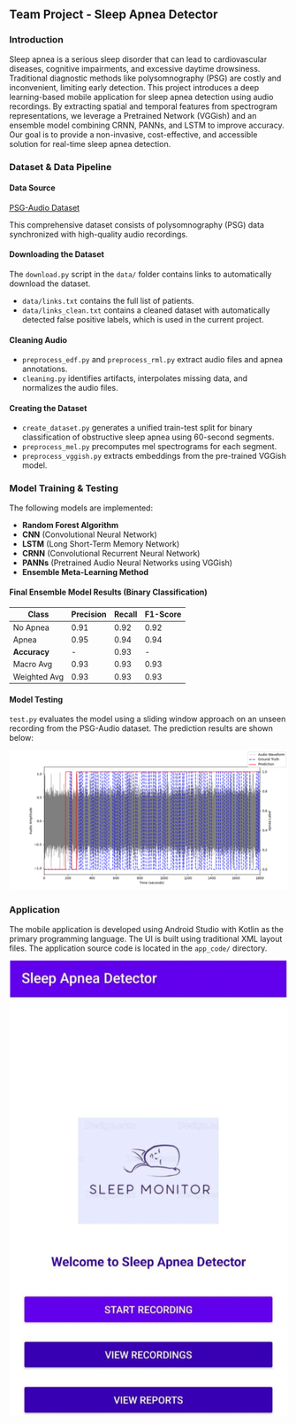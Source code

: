 ## Team Project - Sleep Apnea Detector

### Introduction

Sleep apnea is a serious sleep disorder that can lead to cardiovascular diseases, cognitive impairments, and excessive daytime drowsiness. Traditional diagnostic methods like polysomnography (PSG) are costly and inconvenient, limiting early detection. This project introduces a deep learning-based mobile application for sleep apnea detection using audio recordings. By extracting spatial and temporal features from spectrogram representations, we leverage a Pretrained Network (VGGish) and an ensemble model combining CRNN, PANNs, and LSTM to improve accuracy. Our goal is to provide a non-invasive, cost-effective, and accessible solution for real-time sleep apnea detection.

### Dataset & Data Pipeline

#### Data Source 

[PSG-Audio Dataset](https://www.nature.com/articles/s41597-021-00977-w)

This comprehensive dataset consists of polysomnography (PSG) data synchronized with high-quality audio recordings.

#### Downloading the Dataset

The `download.py` script in the `data/` folder contains links to automatically download the dataset. 
- `data/links.txt` contains the full list of patients.
- `data/links_clean.txt` contains a cleaned dataset with automatically detected false positive labels, which is used in the current project.

#### Cleaning Audio

- `preprocess_edf.py` and `preprocess_rml.py` extract audio files and apnea annotations.
- `cleaning.py` identifies artifacts, interpolates missing data, and normalizes the audio files.

#### Creating the Dataset

- `create_dataset.py` generates a unified train-test split for binary classification of obstructive sleep apnea using 60-second segments.
- `preprocess_mel.py` precomputes mel spectrograms for each segment.
- `preprocess_vggish.py` extracts embeddings from the pre-trained VGGish model.

### Model Training & Testing

The following models are implemented:
- **Random Forest Algorithm**
- **CNN** (Convolutional Neural Network)
- **LSTM** (Long Short-Term Memory Network)
- **CRNN** (Convolutional Recurrent Neural Network)
- **PANNs** (Pretrained Audio Neural Networks using VGGish)
- **Ensemble Meta-Learning Method**

#### Final Ensemble Model Results (Binary Classification)

| Class      | Precision | Recall | F1-Score |
|------------|-----------|--------|----------|
| No Apnea  | 0.91      | 0.92   | 0.92     |
| Apnea     | 0.95      | 0.94   | 0.94     |
| **Accuracy**  | -         | 0.93   | -        |
| Macro Avg | 0.93      | 0.93   | 0.93     |
| Weighted Avg | 0.93  | 0.93   | 0.93     |

#### Model Testing

`test.py` evaluates the model using a sliding window approach on an unseen recording from the PSG-Audio dataset. The prediction results are shown below:

![Test Results](./images/test_result.png)

### Application

The mobile application is developed using Android Studio with Kotlin as the primary programming language. The UI is built using traditional XML layout files. The application source code is located in the `app_code/` directory.

![App UI](./images/app.png)
